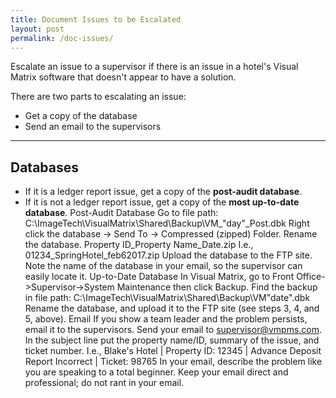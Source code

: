 ```yaml
---
title: Document Issues to be Escalated
layout: post
permalink: /doc-issues/
---
```


Escalate an issue to a supervisor if there is an issue in a hotel's Visual Matrix software that doesn't appear to have a solution.

There are two parts to escalating an issue: 

- Get a copy of the database
- Send an email to the supervisors
<hr>

## Databases

- If it is a ledger report issue, get a copy of the **post-audit database**. 
- If it is not a ledger report issue, get a copy of the **most up-to-date database**.
Post-Audit Database
Go to file path:
C:\ImageTech\VisualMatrix\Shared\Backup\VM_"day"_Post.dbk
Right click the database -> Send To -> Compressed (zipped) Folder. 
Rename the database.
Property ID_Property Name_Date.zip
I.e., 01234_SpringHotel_feb62017.zip
Upload the database to the FTP site.
Note the name of the database in your email, so the supervisor can easily locate it.
Up-to-Date Database
In Visual Matrix, go to Front Office->Supervisor->System Maintenance then click Backup.
Find the backup in file path:
C:\ImageTech\VisualMatrix\Shared\Backup\VM"date".dbk
Rename the database, and upload it to the FTP site (see steps 3, 4, and 5, above).
Email
If you show a team leader and the problem persists, email it to the supervisors.
Send your email to supervisor@vmpms.com. 
In the subject line put the property name/ID, summary of the issue, and ticket number.
I.e., Blake's Hotel | Property ID: 12345 | Advance Deposit Report Incorrect | Ticket: 98765
In your email, describe the problem like you are speaking to a total beginner. Keep your email direct and professional; do not rant in your email.
